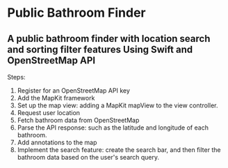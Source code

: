 # Public Bathroom Finder
## A public bathroom finder with location search and sorting filter features Using Swift and OpenStreetMap API

Steps:
1. Register for an OpenStreetMap API key
2. Add the MapKit framework
3. Set up the map view: adding a MapKit mapView to the view controller. 
4. Request user location
5. Fetch bathroom data from OpenStreetMap
6. Parse the API response: such as the latitude and longitude of each bathroom.
7. Add annotations to the map
8. Implement the search feature: create the search bar, and then filter the bathroom data based on the user's search query.
